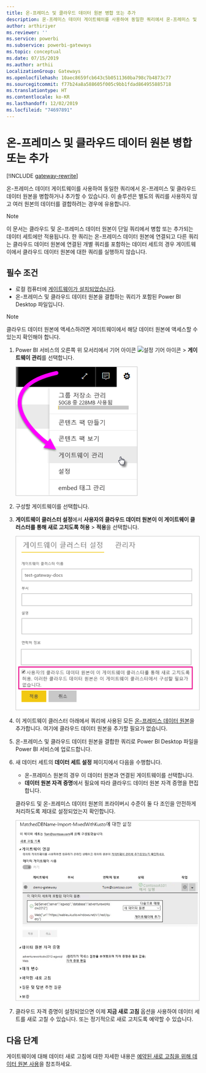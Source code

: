 ```yaml
---
title: 온-프레미스 및 클라우드 데이터 원본 병합 또는 추가
description: 온-프레미스 데이터 게이트웨이를 사용하여 동일한 쿼리에서 온-프레미스 및 클라우드 데이터 원본을 병합하거나 추가합니다.
author: arthiriyer
ms.reviewer: ''
ms.service: powerbi
ms.subservice: powerbi-gateways
ms.topic: conceptual
ms.date: 07/15/2019
ms.author: arthii
LocalizationGroup: Gateways
ms.openlocfilehash: 10aec8659fcb643c5b0511360ba798c7b4873c77
ms.sourcegitcommit: f77b24a8a588605f005c9bb1fdad864955885718
ms.translationtype: HT
ms.contentlocale: ko-KR
ms.lasthandoff: 12/02/2019
ms.locfileid: "74697891"
---
```

# <a name="merge-or-append-on-premises-and-cloud-data-sources"></a>온-프레미스 및 클라우드 데이터 원본 병합 또는 추가

[!INCLUDE [gateway-rewrite](includes/gateway-rewrite.md)]

온-프레미스 데이터 게이트웨이를 사용하여 동일한 쿼리에서 온-프레미스 및 클라우드 데이터 원본을 병합하거나 추가할 수 있습니다. 이 솔루션은 별도의 쿼리를 사용하지 않고 여러 원본의 데이터를 결합하려는 경우에 유용합니다.

>[!NOTE]
>이 문서는 클라우드 및 온-프레미스 데이터 원본이 단일 쿼리에서 병합 또는 추가되는 데이터 세트에만 적용됩니다. 한 쿼리는 온-프레미스 데이터 원본에 연결되고 다른 쿼리는 클라우드 데이터 원본에 연결된 개별 쿼리를 포함하는 데이터 세트의 경우 게이트웨이에서 클라우드 데이터 원본에 대한 쿼리를 실행하지 않습니다.

## <a name="prerequisites"></a>필수 조건

- 로컬 컴퓨터에 [게이트웨이가 설치되었습니다](/data-integration/gateway/service-gateway-install).
- 온-프레미스 및 클라우드 데이터 원본을 결합하는 쿼리가 포함된 Power BI Desktop 파일입니다.

>[!NOTE]
>클라우드 데이터 원본에 액세스하려면 게이트웨이에서 해당 데이터 원본에 액세스할 수 있는지 확인해야 합니다.

1. Power BI 서비스의 오른쪽 위 모서리에서 기어 아이콘 ![설정 기어 아이콘](media/service-gateway-mashup-on-premises-cloud/icon-gear.png) > **게이트웨이 관리**를 선택합니다.

    ![게이트웨이 관리](media/service-gateway-mashup-on-premises-cloud/manage-gateways.png)

2. 구성할 게이트웨이를 선택합니다.

3. **게이트웨이 클러스터 설정**에서 **사용자의 클라우드 데이터 원본이 이 게이트웨이 클러스터를 통해 새로 고치도록 허용** > **적용**을 선택합니다.

    ![이 게이트웨이 클러스터를 통해 새로 고침](media/service-gateway-mashup-on-premises-cloud/refresh-gateway-cluster.png)

4. 이 게이트웨이 클러스터 아래에서 쿼리에 사용된 모든 [온-프레미스 데이터 원본](service-gateway-enterprise-manage-scheduled-refresh.md#add-a-data-source)을 추가합니다. 여기에 클라우드 데이터 원본을 추가할 필요가 없습니다.

5. 온-프레미스 및 클라우드 데이터 원본을 결합한 쿼리로 Power BI Desktop 파일을 Power BI 서비스에 업로드합니다.

6. 새 데이터 세트의 **데이터 세트 설정** 페이지에서 다음을 수행합니다.

   - 온-프레미스 원본의 경우 이 데이터 원본과 연결된 게이트웨이를 선택합니다.
   - **데이터 원본 자격 증명**에서 필요에 따라 클라우드 데이터 원본 자격 증명을 편집합니다.

    클라우드 및 온-프레미스 데이터 원본의 프라이버시 수준이 둘 다 조인을 안전하게 처리하도록 제대로 설정되었는지 확인합니다.

     ![데이터 세트 설정](media/service-gateway-mashup-on-premises-cloud/dataset-settings.png)

7. 클라우드 자격 증명이 설정되었으면 이제 **지금 새로 고침** 옵션을 사용하여 데이터 세트를 새로 고칠 수 있습니다. 또는 정기적으로 새로 고치도록 예약할 수 있습니다.

## <a name="next-steps"></a>다음 단계

게이트웨이에 대해 데이터 새로 고침에 대한 자세한 내용은 [예약된 새로 고침을 위해 데이터 원본 사용](service-gateway-enterprise-manage-scheduled-refresh.md#use-the-data-source-for-scheduled-refresh)을 참조하세요.
